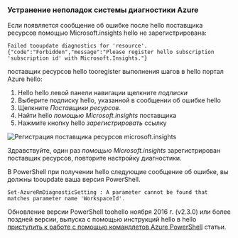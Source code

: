 ### <a name="troubleshoot-azure-diagnostics"></a>Устранение неполадок системы диагностики Azure

Если появляется сообщение об ошибке после hello поставщика ресурсов помощью Microsoft.insights hello не зарегистрирована:

`Failed tooupdate diagnostics for 'resource'. {"code":"Forbidden","message":"Please register hello subscription 'subscription id' with Microsoft.Insights."}`

поставщик ресурсов hello tooregister выполнения шагов в hello портал Azure hello:

1.  Hello hello левой панели навигации щелкните *подписки*
2.  Выберите подписку hello, указанной в сообщении об ошибке hello
3.  Щелкните *Поставщики ресурсов*.
4.  Найти hello *помощью Microsoft.insights* поставщика
5.  Нажмите кнопку hello *зарегистрировать* ссылку

![Регистрация поставщика ресурсов microsoft.insights](./media/log-analytics-troubleshoot-azure-diagnostics/log-analytics-register-microsoft-diagnostics-resource-provider.png)

Здравствуйте, один раз *помощью Microsoft.insights* зарегистрирован поставщик ресурсов, повторите настройку диагностики.


В PowerShell при получении hello следующие сообщение об ошибке, вы должны tooupdate ваша версия PowerShell.

`Set-AzureRmDiagnosticSetting : A parameter cannot be found that matches parameter name 'WorkspaceId'.`

Обновление версии PowerShell toohello ноября 2016 г. (v2.3.0) или более поздней версии, выпуска с помощью инструкций hello в hello [приступить к работе с помощью командлетов Azure PowerShell](https://docs.microsoft.com/powershell/azureps-cmdlets-docs/) статьи.
